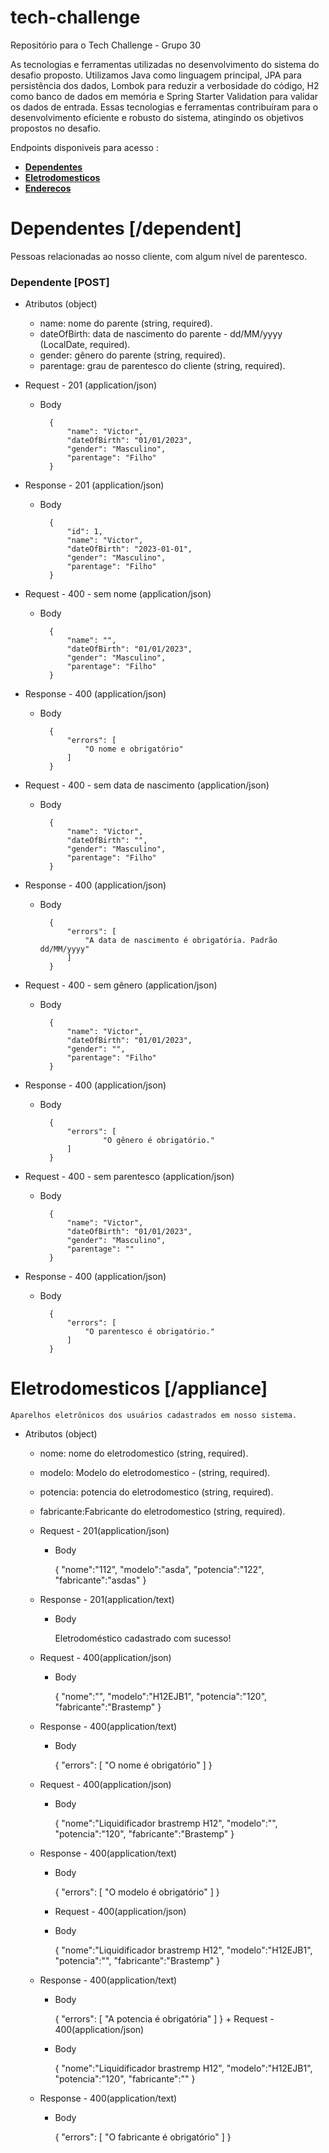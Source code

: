 # tech-challenge
Repositório para o Tech Challenge - Grupo 30


As  tecnologias e ferramentas utilizadas no desenvolvimento do sistema do desafio proposto. Utilizamos Java como linguagem principal, JPA para persistência dos dados, Lombok para reduzir a verbosidade do código, H2 como banco de dados em memória e Spring Starter Validation para validar os dados de entrada. Essas tecnologias e ferramentas contribuíram para o desenvolvimento eficiente e robusto do sistema, atingindo os objetivos propostos no desafio.




Endpoints disponiveis para acesso :
* [**Dependentes**](#dependentes-dependent)
* [**Eletrodomesticos**](#eletrodomesticos-appliance)
* [**Enderecos**](#tech-challenge)





# Dependentes [/dependent]

Pessoas relacionadas ao nosso cliente, com algum nível de parentesco.

### Dependente [POST]

+ Atributos (object)
    
    + name: nome do parente (string, required).
    + dateOfBirth: data de nascimento do parente - dd/MM/yyyy (LocalDate, required). 
    + gender: gênero do parente (string, required).
    + parentage: grau de parentesco do cliente (string, required).

+ Request - 201 (application/json)

    + Body

            {
                "name": "Victor",
                "dateOfBirth": "01/01/2023",
                "gender": "Masculino",
                "parentage": "Filho"
            }
+ Response - 201 (application/json)

    + Body

            {
                "id": 1,
				"name": "Victor",
                "dateOfBirth": "2023-01-01",
                "gender": "Masculino",
                "parentage": "Filho"
            }


+ Request - 400 - sem nome (application/json)

    + Body

            {
                "name": "",
                "dateOfBirth": "01/01/2023",
                "gender": "Masculino",
                "parentage": "Filho"
            }
+ Response - 400 (application/json)

    + Body

            {
                "errors": [
				    "O nome e obrigatório"
      			]
            }

+ Request - 400 - sem data de nascimento (application/json)

    + Body

            {
                "name": "Victor",
                "dateOfBirth": "",
                "gender": "Masculino",
                "parentage": "Filho"
            }
+ Response - 400 (application/json)

    + Body

            {
                "errors": [
				    "A data de nascimento é obrigatória. Padrão dd/MM/yyyy"
      			]
            }


+ Request - 400 - sem gênero (application/json)

    + Body

            {
                "name": "Victor",
                "dateOfBirth": "01/01/2023",
                "gender": "",
                "parentage": "Filho"
            }
+ Response - 400 (application/json)

    + Body

            {
                "errors": [
				        "O gênero é obrigatório."
      			]
            }


+ Request - 400 - sem parentesco (application/json)

    + Body

            {
                "name": "Victor",
                "dateOfBirth": "01/01/2023",
                "gender": "Masculino",
                "parentage": ""
            }
+ Response - 400 (application/json)

    + Body

            {
                "errors": [
				    "O parentesco é obrigatório."
      			]
            }

# Eletrodomesticos [/appliance]

    Aparelhos eletrônicos dos usuários cadastrados em nosso sistema.


+ Atributos (object)
    
    + nome: nome do eletrodomestico (string, required).
    + modelo: Modelo do eletrodomestico -  (string, required). 
    + potencia: potencia do eletrodomestico (string, required).
    + fabricante:Fabricante do eletrodomestico (string, required).

    + Request - 201(application/json)

        + Body

            {
                "nome":"112",
                "modelo":"asda",
                "potencia":"122",
                "fabricante":"asdas"
            }
    + Response - 201(application/text)

        + Body

           Eletrodoméstico cadastrado com sucesso!

    + Request - 400(application/json)

        + Body

            {
                "nome":"",
                "modelo":"H12EJB1",
                "potencia":"120",
                "fabricante":"Brastemp"
            }
    + Response - 400(application/text)

        + Body

           {
                "errors": [
                    "O nome é obrigatório"
                 ]
            }      
    + Request - 400(application/json)

        + Body

            {
                "nome":"Liquidificador brastremp H12",
                "modelo":"",
                "potencia":"120",
                "fabricante":"Brastemp"
            }
    + Response - 400(application/text)

        + Body

           {
                "errors": [
                    "O modelo é obrigatório"
                 ]
            }       
        + Request - 400(application/json)

        + Body

            {
                "nome":"Liquidificador brastremp H12",
                "modelo":"H12EJB1",
                "potencia":"",
                "fabricante":"Brastemp"
            }
    + Response - 400(application/text)

        + Body

           {
                "errors": [
                    "A potencia é obrigatória"
                 ]
            }       + Request - 400(application/json)

        + Body

            {
                "nome":"Liquidificador brastremp H12",
                "modelo":"H12EJB1",
                "potencia":"120",
                "fabricante":""
            }
    + Response - 400(application/text)

        + Body

           {
                "errors": [
                    "O fabricante é obrigatório"
                 ]
            }   



